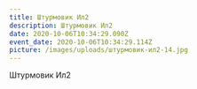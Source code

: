 ```yaml
---
title: Штурмовик Ил2
description: Штурмовик Ил2
date: 2020-10-06T10:34:29.090Z
event_date: 2020-10-06T10:34:29.114Z
picture: /images/uploads/штурмовик-ил2-14.jpg
---
```

Штурмовик Ил2